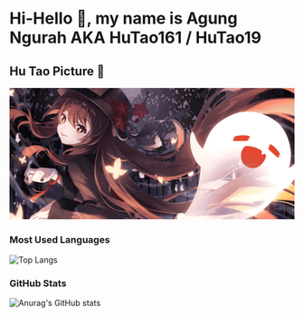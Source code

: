 # Hi-Hello 👋, my name is Agung Ngurah AKA HuTao161 / HuTao19 

<!--
**HuTao161/HuTao161** is a ✨ _special_ ✨ repository because its `README.md` (this file) appears on your GitHub profile.

Here are some ideas to get you started:

- 🔭 I’m currently working on ...
- 🌱 I’m currently learning ...
- 👯 I’m looking to collaborate on ...
- 🤔 I’m looking for help with ...
- 💬 Ask me about ...
- 📫 How to reach me: ...
- 😄 Pronouns: ...
- ⚡ Fun fact: ...
-->
## Hu Tao Picture 🦋
![Agung Ngurah](images/hutao-ban.png)

### Most Used Languages
![Top Langs](https://github-readme-stats.vercel.app/api/top-langs/?username=HuTao161&layout=compact&langs_count=6&hide_title=true)

### GitHub Stats 
![Anurag's GitHub stats](https://github-readme-stats.vercel.app/api?username=HuTao161&show_icons=true&count_private=true&hide=prs&hide_title=true)


